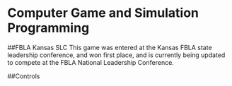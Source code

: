 # Computer Game and Simulation Programming
##FBLA Kansas SLC
This game was entered at the Kansas FBLA state leadership conference, and won first place, and is currently being updated to compete at the FBLA National Leadership Conference.

##Controls

